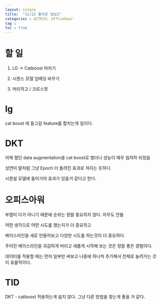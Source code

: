 ```yaml
---
layout: single
title:  "11/22 돌아온 업보2"
categories : AITECH, officehour
tag : 
toc : true
---
```


# 할 일

1. LG -> Catboost 마치기

2. 시퀀스 모델 임베딩 바꾸기

3. 머리깍고 / 크로스핏



# lg

cat boost 에 들고갈 feature를 합치는게 일이다.




# DKT

어제 했던 data augmentation을 cat boost로 했더니 성능이 매우 씹저하 되었음

성연이 말처럼 그냥 Epoch 더 돌려진 효과로 쳐지는 듯하다.

시퀀셜 모델에 들어가야 효과가 있을거 같다고 한다.


# 오피스아워

부캠이 다가 아니기 때문에 순위는 정말 중요하지 않다. 아무도 안봄

어떤 생각으로 어떤 시도를 했는지가 더 중요하고

베이스라인을 새로 만들어보고 다양한 시도를 하는것이 더 중요하다.

주어진 베이스라인을 과감하게 버리고 새롭게 시작해 보는 것은 정말 좋은 경험이다.

데이터를 적용할 때는 먼저 일부만 써보고 나중에 하나씩 추가해서 전체로 늘려가는 것이 효율적이다.


# TID

DKT - catboost 적용하는게 쉽지 않다. 그냥 다른 방법을 찾는게 좋을 거 같다.

